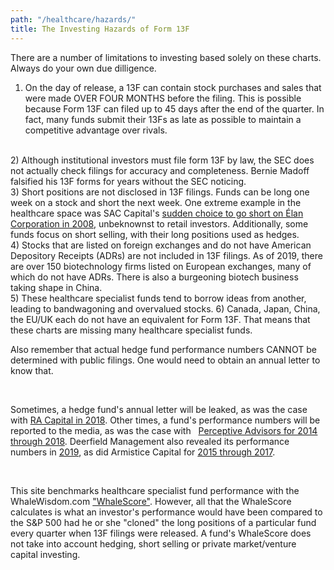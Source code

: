 ```yaml
---
path: "/healthcare/hazards/"
title: The Investing Hazards of Form 13F
---
```



There are a number of limitations to investing based solely on these charts. Always do your own due dilligence. 
<br>

1) On the day of release, a 13F can contain stock purchases and sales that were made OVER FOUR MONTHS before the filing. This is possible because Form 13F can filed up to 45 days after the end of the quarter. In fact, many funds submit their 13Fs as late as possible to maintain a competitive advantage over rivals. 
<br>
2) Although institutional investors must file form 13F by law, the SEC does not actually check filings for accuracy 
and completeness. Bernie Madoff falsified his 13F forms for years without the SEC noticing. 
<br>
3) Short positions are not disclosed in 13F filings. Funds can be long one week on a stock and short the next week. One extreme example in the healthcare space was SAC Capital's 
<a href="https://to.pbs.org/31Ve6HX">sudden choice to go short on Élan Corporation in 2008</a>, 
unbeknownst to retail investors. Additionally, some funds focus on short selling, with their long positions used as hedges. 
<br>
4) Stocks that are listed
on foreign exchanges and do not have American Depository Receipts (ADRs) are not included in 13F filings. As of 2019, 
there are over 150 biotechnology firms listed on European exchanges, many of which do not have ADRs. There is also a burgeoning biotech business taking shape in China.
<br>
5) These healthcare specialist funds tend to borrow ideas from another, leading to bandwagoning and overvalued stocks.
6) Canada, Japan, China, the EU/UK each do not have an equivalent for Form 13F. That means that these charts are missing many healthcare specialist funds.

<br>

Also remember that actual hedge fund performance numbers CANNOT be determined with public filings. One would need to obtain an annual letter to know that. 

<br>

Sometimes, a hedge fund's annual letter will be leaked, as was the case with <a href="https://twitter.com/biotechnova/status/1098718220947726338">RA Capital in 2018</a>. Other times, a fund's performance numbers will be reported to the media, as was the case with 
&nbsp;
<a href="https://bit.ly/2OieITR">Perceptive Advisors for 2014 through 2018</a>. Deerfield
Management also revealed its performance numbers in <a href="https://bit.ly/2EpeeWK">2019</a>, as
did Armistice Capital for <a href="https://bit.ly/356wjnC">2015 through 2017</a>.


<br>

This site benchmarks healthcare specialist fund performance with the WhaleWisdom.com <a href="https://bit.ly/2pxiyyh">"WhaleScore"</a>. However, all that the WhaleScore calculates is what an investor's performance would have been compared to the S&P 500 had he or she "cloned" the long positions of a particular fund every quarter when 13F filings were released. A fund's WhaleScore does not take into account hedging, short selling or private market/venture capital investing.


